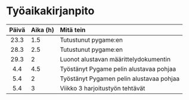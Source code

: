 # Työaikakirjanpito

| **Päivä** | **Aika (h)** | **Mitä tein**  |
| :----:|:-----| :-----|
| 23.3 | 1.5    | Tutustunut pygame:en |
| 28.3 | 2.5    | Tutustunut pygame:en |
| 29.3 | 2    | Luonot alustavan määrittelydokumentin |
| 4.4  | 4.5  | Työstänyt Pygame pelin alustavaa pohjaa |
| 5.4  | 2  | Työstänyt Pygamen pelin alustavaa pohjaa |
| 5.4  | 3  | Viikko 3 harjoitustyön tehtävät |
